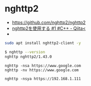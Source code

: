 # nghttp2
- https://github.com/nghttp2/nghttp2
- [nghttp2を使用する #1  #C++ - Qiita<](https://qiita.com/0xfffffff7/items/c8f195c9f1782ca64e92)
- 
```zsh
sudo apt install nghttp2-client -y
```

```zsh
$ nghttp --version
nghttp nghttp2/1.43.0
```

```
nghttp -nsa https://www.google.com
nghttp -nv https://www.google.com
```

```
nghttp -nsya https://192.168.1.111
```

